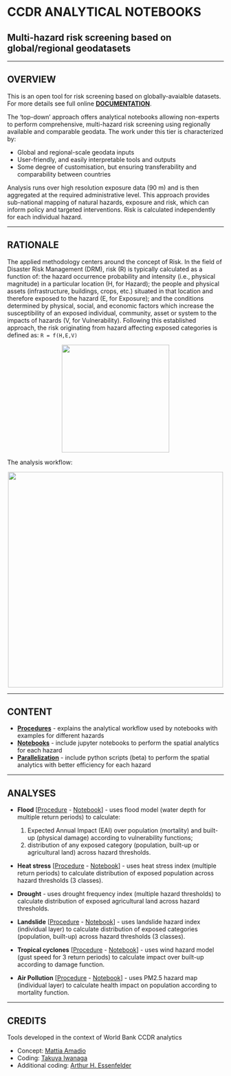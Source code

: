 # CCDR ANALYTICAL NOTEBOOKS
## Multi-hazard risk screening based on global/regional geodatasets

--------------------------------------

## OVERVIEW
This is an open tool for risk screening based on globally-avaialble datasets. For more details see full online [**DOCUMENTATION**](https://gfdrr.github.io/CCDR-tools).

The ‘top-down’ approach offers analytical notebooks allowing non-experts to perform comprehensive, multi-hazard risk screening using regionally available and comparable geodata. The work under this tier is characterized by: 

 - Global and regional-scale geodata inputs 
 - User-friendly, and easily interpretable tools and outputs
 - Some degree of customisation, but ensuring transferability and comparability between countries 

Analysis runs over high resolution exposure data (90 m) and is then aggregated at the required administrative level. This approach provides sub-national mapping of natural hazards, exposure and risk,  which can inform policy and targeted interventions. Risk is calculated independently for each individual hazard.

--------------------------------------

## RATIONALE

The applied methodology centers around the concept of Risk. In the field of Disaster Risk Management (DRM), risk (R) is typically calculated as a function of: the hazard occurrence probability and intensity (i.e., physical magnitude) in a particular location (H, for Hazard); the people and physical assets (infrastructure, buildings, crops, etc.) situated in that location and therefore exposed to the hazard (E, for Exposure); and the conditions determined by physical, social, and economic factors which increase the susceptibility of an exposed individual, community, asset or system to the impacts of hazards (V, for Vulnerability).
Following this established approach, the risk originating from hazard affecting exposed categories is defined as: `R = f(H,E,V)`

<div align="center">
<img width=250 src="https://user-images.githubusercontent.com/44863827/198075495-b2235f1e-755d-461a-9c4a-ceca8bd2b79e.png">
</div>

The analysis workflow:
<div align="center"><img width=500 src="https://user-images.githubusercontent.com/44863827/200046878-b0eaa822-3fde-4ce4-94bc-685cba483a64.png"></div>

--------------------------------------

## CONTENT

   - **[Procedures](procedures/)** - explains the analytical workflow used by notebooks with examples for different hazards
   - **[Notebooks](notebooks/)** - include jupyter notebooks to perform the spatial analytics for each hazard
   - **[Parallelization](parallelization/)** - include python scripts (beta) to perform the spatial analytics with better efficiency for each hazard

--------------------------------------

## ANALYSES

  - **Flood** [[Procedure](procedures/Analytical_procedure_function.md) - [Notebook](notebooks/Flood.ipynb)] - uses flood model (water depth for multiple return periods) to calculate:
	1) Expected Annual Impact (EAI) over population (mortality) and built-up (physical damage) according to vulnerability functions;
	2) distribution of any exposed category (population, built-up or agricultural land) across hazard thresholds.

  - **Heat stress** [[Procedure](procedures/Analytical_procedure_classes.md) - [Notebook](notebooks/Heat_stress.ipynb)] - uses heat stress index (multiple return periods) to calculate distribution of exposed population across hazard thresholds (3 classes).
 
  - **Drought** - uses drought frequency index (multiple hazard thresholds) to calculate distribution of exposed agricultural land across hazard thresholds.
  
  - **Landslide** [[Procedure](procedures/Analytical_procedure_classes.md) - [Notebook](notebooks/Landslide.ipynb)] - uses landslide hazard index (individual layer) to calculate distribution of exposed categories (population, built-up) across hazard thresholds (3 classes).
  
  - **Tropical cyclones** [[Procedure](procedures/Analytical_procedure_function.md) - [Notebook](notebooks/Tropical_cyclones.ipynb)] - uses wind hazard model (gust speed for 3 return periods) to calculate impact over built-up according to damage function.
  
  - **Air Pollution** [[Procedure](procedures/Analytical_procedure_classes.md) - [Notebook](notebooks/AirPollution.ipynb)] - uses PM2.5 hazard map (individual layer) to calculate health impact on population according to mortality function.

--------------------------------------

## CREDITS

Tools developed in the context of World Bank CCDR analytics
- Concept: [Mattia Amadio](https://www.github.com/matamadio)
- Coding: [Takuya Iwanaga](https://github.com/ConnectedSystems)
- Additional coding: [Arthur H. Essenfelder](https://github.com/artessen)
